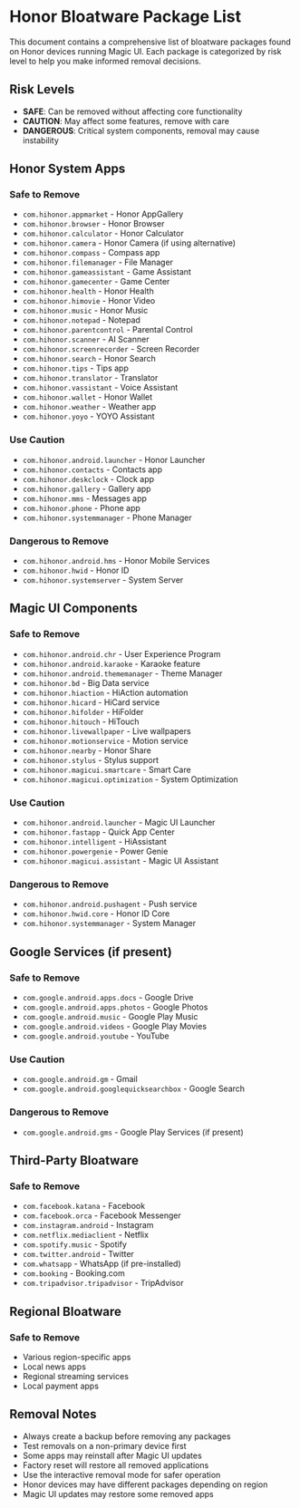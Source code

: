 # Honor Bloatware Package List

This document contains a comprehensive list of bloatware packages found on Honor devices running Magic UI. Each package is categorized by risk level to help you make informed removal decisions.

## Risk Levels
- **SAFE**: Can be removed without affecting core functionality
- **CAUTION**: May affect some features, remove with care
- **DANGEROUS**: Critical system components, removal may cause instability

## Honor System Apps

### Safe to Remove
- `com.hihonor.appmarket` - Honor AppGallery
- `com.hihonor.browser` - Honor Browser
- `com.hihonor.calculator` - Honor Calculator
- `com.hihonor.camera` - Honor Camera (if using alternative)
- `com.hihonor.compass` - Compass app
- `com.hihonor.filemanager` - File Manager
- `com.hihonor.gameassistant` - Game Assistant
- `com.hihonor.gamecenter` - Game Center
- `com.hihonor.health` - Honor Health
- `com.hihonor.himovie` - Honor Video
- `com.hihonor.music` - Honor Music
- `com.hihonor.notepad` - Notepad
- `com.hihonor.parentcontrol` - Parental Control
- `com.hihonor.scanner` - AI Scanner
- `com.hihonor.screenrecorder` - Screen Recorder
- `com.hihonor.search` - Honor Search
- `com.hihonor.tips` - Tips app
- `com.hihonor.translator` - Translator
- `com.hihonor.vassistant` - Voice Assistant
- `com.hihonor.wallet` - Honor Wallet
- `com.hihonor.weather` - Weather app
- `com.hihonor.yoyo` - YOYO Assistant

### Use Caution
- `com.hihonor.android.launcher` - Honor Launcher
- `com.hihonor.contacts` - Contacts app
- `com.hihonor.deskclock` - Clock app
- `com.hihonor.gallery` - Gallery app
- `com.hihonor.mms` - Messages app
- `com.hihonor.phone` - Phone app
- `com.hihonor.systemmanager` - Phone Manager

### Dangerous to Remove
- `com.hihonor.android.hms` - Honor Mobile Services
- `com.hihonor.hwid` - Honor ID
- `com.hihonor.systemserver` - System Server

## Magic UI Components

### Safe to Remove
- `com.hihonor.android.chr` - User Experience Program
- `com.hihonor.android.karaoke` - Karaoke feature
- `com.hihonor.android.thememanager` - Theme Manager
- `com.hihonor.bd` - Big Data service
- `com.hihonor.hiaction` - HiAction automation
- `com.hihonor.hicard` - HiCard service
- `com.hihonor.hifolder` - HiFolder
- `com.hihonor.hitouch` - HiTouch
- `com.hihonor.livewallpaper` - Live wallpapers
- `com.hihonor.motionservice` - Motion service
- `com.hihonor.nearby` - Honor Share
- `com.hihonor.stylus` - Stylus support
- `com.hihonor.magicui.smartcare` - Smart Care
- `com.hihonor.magicui.optimization` - System Optimization

### Use Caution
- `com.hihonor.android.launcher` - Magic UI Launcher
- `com.hihonor.fastapp` - Quick App Center
- `com.hihonor.intelligent` - HiAssistant
- `com.hihonor.powergenie` - Power Genie
- `com.hihonor.magicui.assistant` - Magic UI Assistant

### Dangerous to Remove
- `com.hihonor.android.pushagent` - Push service
- `com.hihonor.hwid.core` - Honor ID Core
- `com.hihonor.systemmanager` - System Manager

## Google Services (if present)

### Safe to Remove
- `com.google.android.apps.docs` - Google Drive
- `com.google.android.apps.photos` - Google Photos
- `com.google.android.music` - Google Play Music
- `com.google.android.videos` - Google Play Movies
- `com.google.android.youtube` - YouTube

### Use Caution
- `com.google.android.gm` - Gmail
- `com.google.android.googlequicksearchbox` - Google Search

### Dangerous to Remove
- `com.google.android.gms` - Google Play Services (if present)

## Third-Party Bloatware

### Safe to Remove
- `com.facebook.katana` - Facebook
- `com.facebook.orca` - Facebook Messenger
- `com.instagram.android` - Instagram
- `com.netflix.mediaclient` - Netflix
- `com.spotify.music` - Spotify
- `com.twitter.android` - Twitter
- `com.whatsapp` - WhatsApp (if pre-installed)
- `com.booking` - Booking.com
- `com.tripadvisor.tripadvisor` - TripAdvisor

## Regional Bloatware

### Safe to Remove
- Various region-specific apps
- Local news apps
- Regional streaming services
- Local payment apps

## Removal Notes

- Always create a backup before removing any packages
- Test removals on a non-primary device first
- Some apps may reinstall after Magic UI updates
- Factory reset will restore all removed applications
- Use the interactive removal mode for safer operation
- Honor devices may have different packages depending on region
- Magic UI updates may restore some removed apps